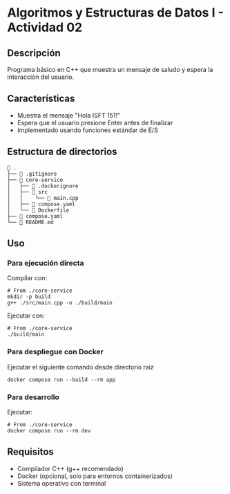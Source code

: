 # Algoritmos y Estructuras de Datos I - Actividad 02

## Descripción

Programa básico en C++ que muestra un mensaje de saludo y espera la interacción del usuario.

## Características

- Muestra el mensaje "Hola ISFT 151!"
- Espera que el usuario presione Enter antes de finalizar
- Implementado usando funciones estándar de E/S

## Estructura de directorios

```shell
 .
├──  .gitignore
├──  core-service
│   ├──  .dockerignore
│   ├── 󱧼 src
│   │    └──  main.cpp
│   ├──  compose.yaml
│   └──  Dockerfile
├──  compose.yaml
└──  README.md
```

## Uso

### Para ejecución directa

Compilar con:

```shell
# From ./core-service
mkdir -p build
g++ ./src/main.cpp -o ./build/main
```

Ejecutar con:

```shell
# From ./core-service
./build/main
```

### Para despliegue con Docker

Ejecutar el siguiente comando desde directorio raiz

```shell
docker compose run --build --rm app
```

### Para desarrollo

Ejecutar:

```shell
# From ./core-service
docker compose run --rm dev
```

## Requisitos

- Compilador C++ (g++ recomendado)
- Docker (opcional, solo para entornos containerizados)
- Sistema operativo con terminal
